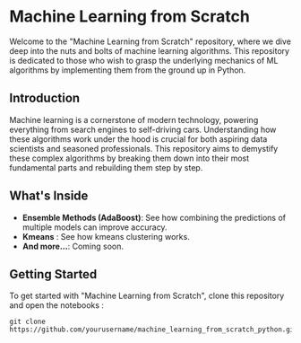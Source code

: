 # Machine Learning from Scratch

Welcome to the "Machine Learning from Scratch" repository, where we dive deep into the nuts and bolts of machine learning algorithms. This repository is dedicated to those who wish to grasp the underlying mechanics of ML algorithms by implementing them from the ground up in Python.

## Introduction

Machine learning is a cornerstone of modern technology, powering everything from search engines to self-driving cars. Understanding how these algorithms work under the hood is crucial for both aspiring data scientists and seasoned professionals. This repository aims to demystify these complex algorithms by breaking them down into their most fundamental parts and rebuilding them step by step.

## What's Inside

- **Ensemble Methods (AdaBoost)**: See how combining the predictions of multiple models can improve accuracy.
- **Kmeans** : See how kmeans clustering works.
- **And more...**: Coming soon.

## Getting Started

To get started with "Machine Learning from Scratch", clone this repository and open the notebooks :

```
git clone https://github.com/yourusername/machine_learning_from_scratch_python.git
```
